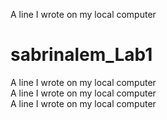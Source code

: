 A line I wrote on my local computer  
# sabrinalem_Lab1
A line I wrote on my local computer  
A line I wrote on my local computer  
A line I wrote on my local computer  
